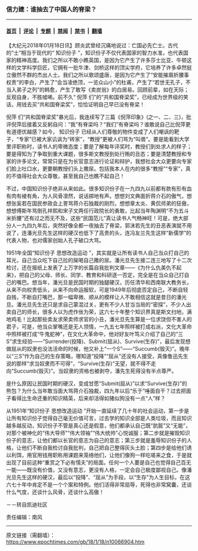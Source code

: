 ### 信力建：谁抽去了中国人的脊梁？

---

#### [首页](../../../..?n10066904) &nbsp;|&nbsp; [评论](../../../../../epoch-comment?n10066904) &nbsp;|&nbsp; [专题](../../../../../epoch-special?n10066904) &nbsp;|&nbsp; [禁闻](../../../../../epoch-news?n10066904) &nbsp;|&nbsp; [禁书](../../../../../books?n10066904) &nbsp;|&nbsp; [翻墙](https://github.com/gfw-breaker/nogfw/blob/master/README.md?n10066904)


<div class="post_content" id="artbody" itemprop="articleBody">
 <!-- article content begin -->
 <p>
  【大纪元2018年01月18日讯】顾炎武曾经沉痛地说过：亡国必先亡士。古代的“士”相当于现代的“
  <ok href="https://www.epochtimes.com/gb/tag/%E7%9F%A5%E8%AF%86%E4%BB%BD%E5%AD%90.html">
   知识份子
  </ok>
  ”，知识份子不仅代表国家的智力水准，也代表国家的精神高度。我们之所以不敢小瞧英国，是因为它产生了许多莎士比亚、牛顿这样的文学科学巨匠，它拥有一批牛津、剑桥这样的顶尖学府，它培养了许多卓然挺立傲然不群的杰出人士。我们之所以歌颂盛唐，是因为它产生了“安能摧眉折腰事权贵”的李白，产生了“会当凌绝顶，一览众山小”的杜甫，产生了“若世无孔子，不当入弟子之列”的韩愈，产生了敢写《卖炭翁》的白居易。回顾前辈，如在天际；反观自身，不胜嘘唏。前不久“
  <ok href="https://www.epochtimes.com/gb/tag/%E5%80%AA%E8%90%8D.html">
   倪萍
  </ok>
  们”的“共和国脊梁奖”，已经成为世界级的笑话，用钱去买“共和国脊梁奖”，恰恰证明自己早已没有脊梁！
 </p>
 <p>
  <ok href="https://www.epochtimes.com/gb/tag/%E5%80%AA%E8%90%8D.html">
   倪萍
  </ok>
  们“共和国脊梁奖”暴光后，我连续写了三篇《倪萍印象》(之一、二、三)，批评倪萍后接着又反躬自问：“我”有脊梁吗？“我们”有脊梁吗？谁敢说自己比倪萍更有道德优越感？如今，
  <ok href="https://www.epochtimes.com/gb/tag/%E7%9F%A5%E8%AF%86%E4%BB%BD%E5%AD%90.html">
   知识份子
  </ok>
  已经从人们尊敬的物件变成了人们嘲讽的靶子，“专家”已被大家讥讽为“砖家”，“教授”更被人们骂为“叫兽”。要是能看到大学里评职称时，读书人的卑微态度；要是了解每年评奖时，教授们到处求人的样子；要是得知为了争取到重大课题，很多斯文教授到处行贿的丑态；要是清楚教授和专家的许多论文，常常只是在为长官意志进行论证和辩护，我想社会大众更要向专家们脸上吐口水，更要朝教授们头上撒尿。包括我本人在内的很多“教授”“专家”，真的不值得社会大众尊敬，甚至我自己也瞧不起自己！
 </p>
 <p>
  不过，中国知识份子绝非从来如此。很多知识份子在一九四九以前都有款有形有血有肉有棱有角，为人风骨凛然，说话掷地有声。想想刘文典面折蒋介石的傲气，想想张奚若在国民参政会上詈骂蒋介石独裁的刚烈，想想章太炎、黄侃师弟的狂傲，想想傅斯年骂倒孔祥熙和宋子文两任行政院长的勇敢，比起当年陶渊明“不为五斗米折腰”还有过之而无不及，这些“民国范儿”真让读书人气畅神旺！可是，绝大部分人一九四九年后，突然好像全都一夜抽去了脊梁，郭沫若先生的丑恶表演就不用说了，连潘光旦先生这样的硬汉也低下了高贵的头，连冯友兰先生这样“新儒学”的代表人物，也对儒家创始人孔子破口大骂。
 </p>
 <p>
  1951年全国“知识份子
  <ok href="https://www.epochtimes.com/gb/tag/%E6%80%9D%E6%83%B3%E6%94%B9%E9%80%A0%E8%BF%90%E5%8A%A8.html">
   思想改造运动
  </ok>
  ”，其实就是让所有读书人自己当众打自己的耳光，自己当众吃下自己拉的屎喝自己撒的尿。潘光旦先生接二连三地写了十二次检讨，还在报纸上发表了上万字的长篇自我批判文章——《为什么仇美仇不起来》，把自己的父母、师长、同学、教育和科研逐一否定，完全是在当众自己打自己的嘴巴。想当年，潘光旦是民国时期的独腿硬汉，历任清华和西南联大教务长，从来不向权贵低头，从来不向命运服软，可是1949年后彻底否定自己，不断自轻自贱，不断自打嘴巴，那一幅卑微、顺从的模样让人不敢相信这就是昔日的潘光旦。潘光旦先生还只是求自己蒙混过关，更有不少人甘当当局的“密探”，不少人出卖自己的师长，很多人以为虎作伥为荣，这六七十年整个知识界真是斯文扫地，满地鸡毛！比起那些卖友求荣卖师求官的小丑，潘光旦先生算是一位求饶但不害人的君子，可是，他当众掌嘴还是无人领情，一九五七年照样被打成右派，文化大革命中照样被打成“牛鬼蛇神”，在文化大革命中，他对好友叶笃义介绍了自己的“三S”求生经验——“Surrender(投降)、Submit(屈从)、Survive(生存)”，最后发现想做屈从的奴隶也没法活命的时候，他又补上“一个S”——“Succumb(毁灭)”。晚年以“三S”作为自己的生存策略，哪知道“投降”“屈从”还没有人接受，真像鲁迅先生说的那样“求当奴隶而不可得”，“Survive(生存)”无望，就不得不走向“Succumb(毁灭)”。当奴隶的资格也被剥夺，潘先生死得没有半点尊严。
 </p>
 <p>
  是什么原因让民国时期的硬汉，变成甘愿“Submit(屈从)”以求“Survive(生存)”的熊包？为什么当年敢当面大骂蒋介石独裁，四九年以后“乐于”唾面自干？过去把面子看得比生命还重的知识精英，后来却活得如猪似狗没有一点“人”样？
 </p>
 <p>
  从1951年“知识份子
  <ok href="https://www.epochtimes.com/gb/tag/%E6%80%9D%E6%83%B3%E6%94%B9%E9%80%A0%E8%BF%90%E5%8A%A8.html">
   思想改造运动
  </ok>
  ”开始一直延续了几十年的社会运动，第一步是让所有知识份子觉得自己毫无价值可言，过去学的知识全部是人类垃圾，而且知识越多越反动，知识份子不管是真心还是假意，他们都承认自己既“肮脏”又“无能”，对那个被神化的“伟大导师”“伟大领袖”“伟大统帅”心悦诚服；第二步就是摧毁知识份子的意志，让他们都以长官的意志为自己的意志；第三步就是羞辱知识份子的人格，让他们不断自我检讨自我批判，自己把自己整得灰头土脸；第四步是给他们诱以利饵，用官用钱用职称用课题来笼络他们，让他们像狗一样吃嗟来之食，于是就出现了目前这种“重赏之下必有懦夫”的局面。任何一个人要是自己也觉得自己百无一能——既没有价值，又没有意志，更没有人格，一定会自己极度鄙视自己。像潘光旦先生这样的硬汉，最后以“投降”、“屈从”为手段，以“生存”为人生目标，在这六七十年中肯定不是一个个案和特例。他们活得非常屈辱，死得也非常窝囊，还谈什么气度，还谈什么风骨，还谈什么高傲！
 </p>
 <p>
  －－转自凯迪社区
 </p>
 <p>
  责任编辑：南风
 </p>
 <!-- article content end -->
 <div id="below_article_ad">
 </div>
</div>


---

原文链接（需翻墙）：https://www.epochtimes.com/gb/18/1/18/n10066904.htm
